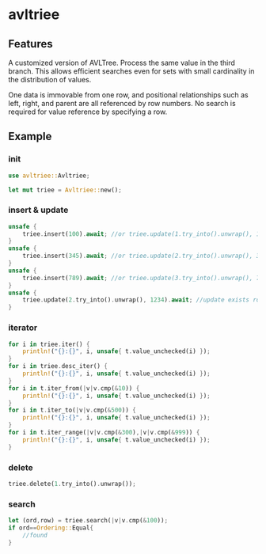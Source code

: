 # avltriee
## Features
A customized version of AVLTree.
Process the same value in the third branch.
This allows efficient searches even for sets with small cardinality in the distribution of values.

One data is immovable from one row, and positional relationships such as left, right, and parent are all referenced by row numbers.
No search is required for value reference by specifying a row.


## Example

### init
```rust
use avltriee::Avltriee;

let mut triee = Avltriee::new();
```

### insert & update

```rust
unsafe {
    triee.insert(100).await; //or triee.update(1.try_into().unwrap(), 100).await;
}
unsafe {
    triee.insert(345).await; //or triee.update(2.try_into().unwrap(), 345).await;
}
unsafe {
    triee.insert(789).await; //or triee.update(3.try_into().unwrap(), 789).await;
}
unsafe {
    triee.update(2.try_into().unwrap(), 1234).await; //update exists row
}
```
### iterator

```rust
for i in triee.iter() {
    println!("{}:{}", i, unsafe{ t.value_unchecked(i) });
}
for i in triee.desc_iter() {
    println!("{}:{}", i, unsafe{ t.value_unchecked(i) });
}
for i in t.iter_from(|v|v.cmp(&10)) {
    println!("{}:{}", i, unsafe{ t.value_unchecked(i) });
}
for i in t.iter_to(|v|v.cmp(&500)) {
    println!("{}:{}", i, unsafe{ t.value_unchecked(i) });
}
for i in t.iter_range(|v|v.cmp(&300),|v|v.cmp(&999)) {
    println!("{}:{}", i, unsafe{ t.value_unchecked(i) });
}
```
### delete
```rust
triee.delete(1.try_into().unwrap());
```

### search
```rust
let (ord,row) = triee.search(|v|v.cmp(&100));
if ord==Ordering::Equal{
    //found 
}
```


